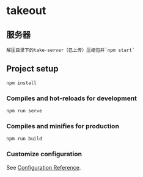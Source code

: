 # takeout

## 服务器
    解压目录下的take-server（已上传）压缩包并`npm start`

## Project setup
```
npm install
```

### Compiles and hot-reloads for development
```
npm run serve
```

### Compiles and minifies for production
```
npm run build
```

### Customize configuration
See [Configuration Reference](https://cli.vuejs.org/config/).
